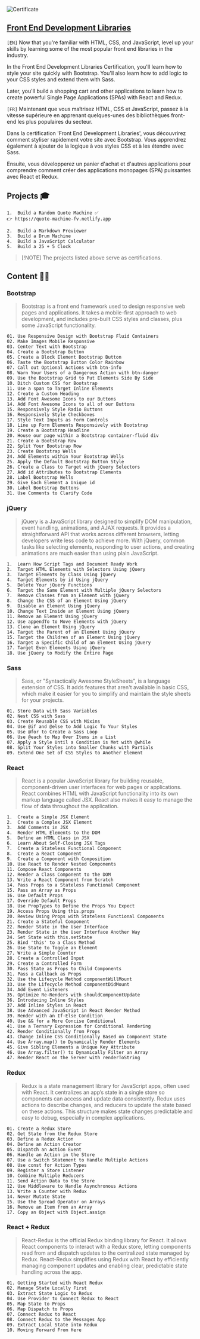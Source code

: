 ![Certificate](Certificate.png)

## [Front End Development Libraries](https://www.freecodecamp.org/learn/front-end-development-libraries/)

`[EN]` Now that you're familiar with HTML, CSS, and JavaScript, level up your skills by learning some of the most popular front end libraries in the industry.

In the Front End Development Libraries Certification, you'll learn how to style your site quickly with Bootstrap. You'll also learn how to add logic to your CSS styles and extend them with Sass.

Later, you'll build a shopping cart and other applications to learn how to create powerful Single Page Applications (SPAs) with React and Redux.

`[FR]` Maintenant que vous maîtrisez HTML, CSS et JavaScript, passez à la vitesse supérieure en apprenant quelques-unes des bibliothèques front-end les plus populaires du secteur.

Dans la certification 'Front End Development Libraries', vous découvrirez comment styliser rapidement votre site avec Bootstrap. Vous apprendrez également à ajouter de la logique à vos styles CSS et à les étendre avec Sass.

Ensuite, vous développerez un panier d'achat et d'autres applications pour comprendre comment créer des applications monopages (SPA) puissantes avec React et Redux.


## Projects 🎓 
```
1.  Build a Random Quote Machine ✅
👉 https://quote-machine-fv.netlify.app

2.  Build a Markdown Previewer  
3.  Build a Drum Machine  
4.  Build a JavaScript Calculator  
5.  Build a 25 + 5 Clock  
```
>[!NOTE] The projects listed above serve as certifications.

## Content 👨‍🏫
### Bootstrap
> Bootstrap is a front end framework used to design responsive web pages and applications. It takes a mobile-first approach to web development, and includes pre-built CSS styles and classes, plus some JavaScript functionality.

```
01. Use Responsive Design with Bootstrap Fluid Containers  
02. Make Images Mobile Responsive  
03. Center Text with Bootstrap  
04. Create a Bootstrap Button  
05. Create a Block Element Bootstrap Button  
06. Taste the Bootstrap Button Color Rainbow  
07. Call out Optional Actions with btn-info  
08. Warn Your Users of a Dangerous Action with btn-danger  
09. Use the Bootstrap Grid to Put Elements Side By Side  
10. Ditch Custom CSS for Bootstrap  
11. Use a span to Target Inline Elements  
12. Create a Custom Heading  
13. Add Font Awesome Icons to our Buttons  
14. Add Font Awesome Icons to all of our Buttons  
15. Responsively Style Radio Buttons  
16. Responsively Style Checkboxes  
17. Style Text Inputs as Form Controls  
18. Line up Form Elements Responsively with Bootstrap  
19. Create a Bootstrap Headline  
20. House our page within a Bootstrap container-fluid div  
21. Create a Bootstrap Row  
22. Split Your Bootstrap Row  
23. Create Bootstrap Wells  
24. Add Elements within Your Bootstrap Wells  
25. Apply the Default Bootstrap Button Style  
26. Create a Class to Target with jQuery Selectors  
27. Add id Attributes to Bootstrap Elements  
28. Label Bootstrap Wells  
29. Give Each Element a Unique id  
30. Label Bootstrap Buttons  
31. Use Comments to Clarify Code
```

### jQuery
> jQuery is a JavaScript library designed to simplify DOM manipulation, event handling, animations, and AJAX requests. It provides a straightforward API that works across different browsers, letting developers write less code to achieve more. With jQuery, common tasks like selecting elements, responding to user actions, and creating animations are much easier than using plain JavaScript.

```
1.  Learn How Script Tags and Document Ready Work  
2.  Target HTML Elements with Selectors Using jQuery  
3.  Target Elements by Class Using jQuery  
4.  Target Elements by id Using jQuery  
5.  Delete Your jQuery Functions  
6.  Target the Same Element with Multiple jQuery Selectors  
7.  Remove Classes from an Element with jQuery  
8.  Change the CSS of an Element Using jQuery  
9.  Disable an Element Using jQuery  
10. Change Text Inside an Element Using jQuery  
11. Remove an Element Using jQuery  
12. Use appendTo to Move Elements with jQuery  
13. Clone an Element Using jQuery  
14. Target the Parent of an Element Using jQuery  
15. Target the Children of an Element Using jQuery  
16. Target a Specific Child of an Element Using jQuery  
17. Target Even Elements Using jQuery  
18. Use jQuery to Modify the Entire Page
```

### Sass
> Sass, or "Syntactically Awesome StyleSheets", is a language extension of CSS. It adds features that aren't available in basic CSS, which make it easier for you to simplify and maintain the style sheets for your projects.

```
01. Store Data with Sass Variables  
02. Nest CSS with Sass  
03. Create Reusable CSS with Mixins  
04. Use @if and @else to Add Logic To Your Styles  
05. Use @for to Create a Sass Loop  
06. Use @each to Map Over Items in a List  
07. Apply a Style Until a Condition is Met with @while  
08. Split Your Styles into Smaller Chunks with Partials  
09. Extend One Set of CSS Styles to Another Element
```

### React
> React is a popular JavaScript library for building reusable, component-driven user interfaces for web pages or applications. React combines HTML with JavaScript functionality into its own markup language called JSX. React also makes it easy to manage the flow of data throughout the application.

```
1.  Create a Simple JSX Element  
2.  Create a Complex JSX Element  
3.  Add Comments in JSX  
4.  Render HTML Elements to the DOM  
5.  Define an HTML Class in JSX  
6.  Learn About Self-Closing JSX Tags  
7.  Create a Stateless Functional Component  
8.  Create a React Component  
9.  Create a Component with Composition  
10. Use React to Render Nested Components  
11. Compose React Components  
12. Render a Class Component to the DOM  
13. Write a React Component from Scratch  
14. Pass Props to a Stateless Functional Component  
15. Pass an Array as Props  
16. Use Default Props  
17. Override Default Props  
18. Use PropTypes to Define the Props You Expect  
19. Access Props Using this.props  
20. Review Using Props with Stateless Functional Components  
21. Create a Stateful Component  
22. Render State in the User Interface  
23. Render State in the User Interface Another Way  
24. Set State with this.setState  
25. Bind 'this' to a Class Method  
26. Use State to Toggle an Element  
27. Write a Simple Counter  
28. Create a Controlled Input  
29. Create a Controlled Form  
30. Pass State as Props to Child Components  
31. Pass a Callback as Props  
32. Use the Lifecycle Method componentWillMount  
33. Use the Lifecycle Method componentDidMount  
34. Add Event Listeners  
35. Optimize Re-Renders with shouldComponentUpdate  
36. Introducing Inline Styles  
37. Add Inline Styles in React  
38. Use Advanced JavaScript in React Render Method  
39. Render with an If-Else Condition  
40. Use && for a More Concise Conditional  
41. Use a Ternary Expression for Conditional Rendering  
42. Render Conditionally from Props  
43. Change Inline CSS Conditionally Based on Component State  
44. Use Array.map() to Dynamically Render Elements  
45. Give Sibling Elements a Unique Key Attribute  
46. Use Array.filter() to Dynamically Filter an Array  
47. Render React on the Server with renderToString  
```

### Redux
> Redux is a state management library for JavaScript apps, often used with React. It centralizes an app’s state in a single store so components can access and update data consistently. Redux uses actions to describe changes, and reducers to update the state based on these actions. This structure makes state changes predictable and easy to debug, especially in complex applications.

```
01. Create a Redux Store  
02. Get State from the Redux Store  
03. Define a Redux Action  
04. Define an Action Creator  
05. Dispatch an Action Event  
06. Handle an Action in the Store  
07. Use a Switch Statement to Handle Multiple Actions  
08. Use const for Action Types  
09. Register a Store Listener  
10. Combine Multiple Reducers  
11. Send Action Data to the Store  
12. Use Middleware to Handle Asynchronous Actions  
13. Write a Counter with Redux  
14. Never Mutate State  
15. Use the Spread Operator on Arrays  
16. Remove an Item from an Array  
17. Copy an Object with Object.assign 
```

### React + Redux
> React-Redux is the official Redux binding library for React. It allows React components to interact with a Redux store, letting components read from and dispatch updates to the centralized state managed by Redux. React-Redux simplifies using Redux with React by efficiently managing component updates and enabling clear, predictable state handling across the app.

```
01. Getting Started with React Redux  
02. Manage State Locally First  
03. Extract State Logic to Redux  
04. Use Provider to Connect Redux to React  
05. Map State to Props  
06. Map Dispatch to Props  
07. Connect Redux to React  
08. Connect Redux to the Messages App  
09. Extract Local State into Redux  
10. Moving Forward From Here 
```

